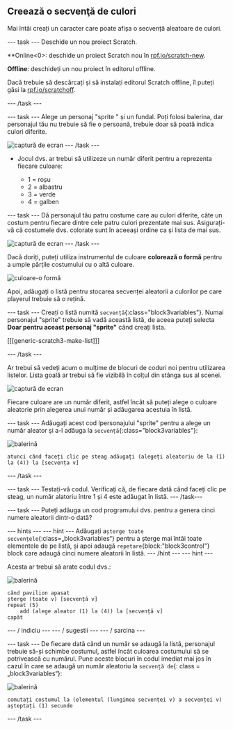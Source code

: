 ## Creează o secvenţă de culori

Mai întâi creați un caracter care poate afișa o secvență aleatoare de culori.

\--- task \--- Deschide un nou proiect Scratch.

**Online<0>: deschide un proiect Scratch nou în [rpf.io/scratch-new](https://rpf.io/scratchon).</p> 

**Offline**: deschideți un nou proiect în editorul offline.

Dacă trebuie să descărcați și să instalați editorul Scratch offline, îl puteți găsi la [rpf.io/scratchoff](https://rpf.io/scratchoff).

\--- /task \---

\--- task \--- Alege un personaj "sprite " și un fundal. Poți folosi balerina, dar personajul tău nu trebuie să fie o persoană, trebuie doar să poată indica culori diferite.

![captură de ecran](images/colour-sprite.png) \--- /task \---

+ Jocul dvs. ar trebui să utilizeze un număr diferit pentru a reprezenta fiecare culoare:
    
    + 1 = roșu
    + 2 = albastru
    + 3 = verde
    + 4 = galben

\--- task \--- Dă personajul tău patru costume care au culori diferite, câte un costum pentru fiecare dintre cele patru culori prezentate mai sus. Asigurați-vă că costumele dvs. colorate sunt în aceeași ordine ca și lista de mai sus.

![captură de ecran](images/colour-costume.png) \--- /task \---

Dacă doriți, puteți utiliza instrumentul de culoare **colorează o formă** pentru a umple părțile costumului cu o altă culoare.

![culoare-o formă](images/color-a-shape.png)

Apoi, adăugați o listă pentru stocarea secvenței aleatorii a culorilor pe care playerul trebuie să o rețină.

\--- task \--- Creați o listă numită `secvență`{:class="block3variables"}. Numai personajul "sprite" trebuie să vadă această listă, de aceea puteți selecta **Doar pentru aceast personaj "sprite"** când creați lista.

[[[generic-scratch3-make-list]]]

\--- /task \---

Ar trebui să vedeți acum o mulțime de blocuri de coduri noi pentru utilizarea listelor. Lista goală ar trebui să fie vizibilă în colțul din stânga sus al scenei.

![captură de ecran](images/colour-list-blocks-annotated.png)

Fiecare culoare are un număr diferit, astfel încât să puteți alege o culoare aleatorie prin alegerea unui număr și adăugarea acestuia în listă.

\--- task \--- Adăugați acest cod lpersonajului "sprite" pentru a alege un număr aleator și a-l adăuga la `secvență`{:class="block3variables"}:

![balerină](images/ballerina.png)

```blocks3
atunci când faceți clic pe steag adăugați (alegeți aleatoriu de la (1) la (4)) la [secvența v]
```

\--- /task \---

\--- task \--- Testați-vă codul. Verificați că, de fiecare dată când faceți clic pe steag, un număr alatoriu între 1 și 4 este adăugat în listă. \--- /task\---

\--- task \--- Puteți adăuga un cod programului dvs. pentru a genera cinci numere aleatorii dintr-o dată?

\--- hints \--- \--- hint \--- Adăugați a`șterge toate secvențele`{:class=„block3variables“} pentru a șterge mai întâi toate elementele de pe listă, și apoi adaugă `repetare`{block:"block3control"} block care adaugă cinci numere aleatorii în listă. \--- /hint \--- \--- hint \---

Acesta ar trebui să arate codul dvs.:

![balerină](images/ballerina.png)

```blocks3
când pavilion apasat
șterge (toate v) [secvență v]
repeat (5)
    add (alege aleator (1) la (4)) la [secvență v]
capăt
```

\--- / indiciu \--- \--- / sugestii \--- \--- / sarcina \---

\--- task \--- De fiecare dată când un număr se adaugă la listă, personajul trebuie să-și schimbe costumul, astfel încât culoarea costumului să se potrivească cu numărul. Pune aceste blocuri în codul imediat mai jos în cazul în care se adaugă un număr aleatoriu la `secvență de`{: class = „block3variables“}:

![balerină](images/ballerina.png)

```blocks3
comutați costumul la (elementul (lungimea secvenței v) a secvenței v)
așteptați (1) secunde
```

\--- /task \---